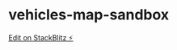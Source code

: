 # vehicles-map-sandbox

[Edit on StackBlitz ⚡️](https://stackblitz.com/edit/stackblitz-starters-pgaxvh)